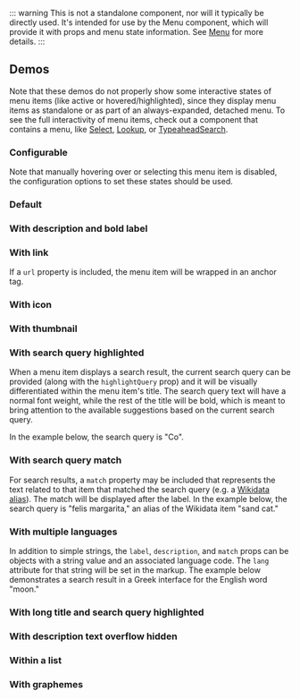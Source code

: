 <script setup>
import { CdxMenuItem } from '@wikimedia/codex';
import MenuItemDefault from './../../component-demos/menu-item/examples/MenuItemDefault.vue';
import MenuItemWithDescription from './../../component-demos/menu-item/examples/MenuItemWithDescription.vue';
import MenuItemWithUrl from './../../component-demos/menu-item/examples/MenuItemWithUrl.vue';
import MenuItemWithThumbnail from './../../component-demos/menu-item/examples/MenuItemWithThumbnail.vue';
import MenuItemWithIcon from './../../component-demos/menu-item/examples/MenuItemWithIcon.vue';
import MenuItemHighlightQuery from './../../component-demos/menu-item/examples/MenuItemHighlightQuery.vue';
import MenuItemWithMatch from './../../component-demos/menu-item/examples/MenuItemWithMatch.vue';
import MenuItemMultipleLangs from './../../component-demos/menu-item/examples/MenuItemMultipleLangs.vue';
import MenuItemLongText from './../../component-demos/menu-item/examples/MenuItemLongText.vue';
import MenuItemHideOverflow from './../../component-demos/menu-item/examples/MenuItemHideOverflow.vue';
import MenuItems from './../../component-demos/menu-item/examples/MenuItems.vue';
import MenuItemsGraphemes from './../../component-demos/menu-item/examples/MenuItemsGraphemes.vue';

const controlsConfig = [
	{
		name: 'disabled',
		type: 'boolean'
	},
	{
		name: 'selected',
		type: 'boolean'
	},
	{
		name: 'active',
		type: 'boolean'
	},
	{
		name: 'highlighted',
		type: 'boolean'
	},
	{
		name: 'label',
		type: 'text',
		initial: 'Item label'
	},
	{
		name: 'match',
		type: 'text'
	},
	{
		name: 'icon',
		type: 'icon',
		initial: 'cdxIconGlobe'
	},
	{
		name: 'description',
		type: 'text',
		initial: 'Description text'
	},
	{
		name: 'searchQuery',
		type: 'text'
	},
	{
		name: 'boldLabel',
		type: 'boolean'
	},
	{
		name: 'hideDescriptionOverflow',
		type: 'boolean'
	}
];
</script>

::: warning
This is not a standalone component, nor will it typically be directly used. It's intended for use
by the Menu component, which will provide it with props and menu state information. See
[Menu](./menu) for more details.
:::

## Demos

Note that these demos do not properly show some interactive states of menu items (like active or
hovered/highlighted), since they display menu items as standalone or as part of an always-expanded,
detached menu. To see the full interactivity of menu items, check out a component that contains a
menu, like [Select](./select), [Lookup](./lookup), or [TypeaheadSearch](./typeahead-search).

### Configurable

Note that manually hovering over or selecting this menu item is disabled, the configuration options
to set these states should be used.

<cdx-demo-wrapper :controls-config="controlsConfig" :show-generated-code="true">
<template v-slot:demo="{ propValues }">
<cdx-menu-item v-bind="propValues" id="cdx-demo-menu-item-configurable" value=""></cdx-menu-item>
</template>
</cdx-demo-wrapper>

### Default

<cdx-demo-wrapper>
<template v-slot:demo>
<MenuItemDefault />
</template>
<template v-slot:code>

<<< @/../component-demos/menu-item/examples/MenuItemDefault.vue

</template>
</cdx-demo-wrapper>

### With description and bold label

<cdx-demo-wrapper>
<template v-slot:demo>
<MenuItemWithDescription />
</template>
<template v-slot:code>

<<< @/../component-demos/menu-item/examples/MenuItemWithDescription.vue

</template>
</cdx-demo-wrapper>

### With link

If a `url` property is included, the menu item will be wrapped in an anchor tag.

<cdx-demo-wrapper>
<template v-slot:demo>
<MenuItemWithUrl />
</template>
<template v-slot:code>

<<< @/../component-demos/menu-item/examples/MenuItemWithUrl.vue

</template>
</cdx-demo-wrapper>

### With icon

<cdx-demo-wrapper>
<template v-slot:demo>
<MenuItemWithIcon />
</template>
<template v-slot:code>

<<< @/../component-demos/menu-item/examples/MenuItemWithIcon.vue

</template>
</cdx-demo-wrapper>

### With thumbnail

<cdx-demo-wrapper>
<template v-slot:demo>
<MenuItemWithThumbnail />
</template>
<template v-slot:code>

<<< @/../component-demos/menu-item/examples/MenuItemWithThumbnail.vue

</template>
</cdx-demo-wrapper>

### With search query highlighted

When a menu item displays a search result, the current search query can be provided (along with the
`highlightQuery` prop) and it will be visually differentiated within the menu item's title. The
search query text will have a normal font weight, while the rest of the title will be bold,
which is meant to bring attention to the available suggestions based on the current search query.

In the example below, the search query is "Co".

<cdx-demo-wrapper>
<template v-slot:demo>
<MenuItemHighlightQuery />
</template>
<template v-slot:code>

<<< @/../component-demos/menu-item/examples/MenuItemHighlightQuery.vue

</template>
</cdx-demo-wrapper>

### With search query match

For search results, a `match` property may be included that represents the text related to that item
that matched the search query (e.g. a [Wikidata alias](https://www.wikidata.org/wiki/Help:Aliases)).
The match will be displayed after the label. In the example below, the search query is "felis
margarita," an alias of the Wikidata item "sand cat."

<cdx-demo-wrapper>
<template v-slot:demo>
<MenuItemWithMatch />
</template>
<template v-slot:code>

<<< @/../component-demos/menu-item/examples/MenuItemWithMatch.vue

</template>
</cdx-demo-wrapper>

### With multiple languages

In addition to simple strings, the `label`, `description`, and `match` props can be objects with
a string value and an associated language code. The `lang` attribute for that string will be set in
the markup. The example below demonstrates a search result in a Greek interface for the English word
"moon."

<cdx-demo-wrapper>
<template v-slot:demo>
<MenuItemMultipleLangs />
</template>
<template v-slot:code>

<<< @/../component-demos/menu-item/examples/MenuItemMultipleLangs.vue

</template>
</cdx-demo-wrapper>

### With long title and search query highlighted

<cdx-demo-wrapper>
<template v-slot:demo>
<MenuItemLongText />
</template>
<template v-slot:code>

<<< @/../component-demos/menu-item/examples/MenuItemLongText.vue

</template>
</cdx-demo-wrapper>

### With description text overflow hidden

<cdx-demo-wrapper>
<template v-slot:demo>
<MenuItemHideOverflow />
</template>
<template v-slot:code>

<<< @/../component-demos/menu-item/examples/MenuItemHideOverflow.vue

</template>
</cdx-demo-wrapper>

### Within a list

<cdx-demo-wrapper>
<template v-slot:demo>
<MenuItems />
</template>
<template v-slot:code>

<<< @/../component-demos/menu-item/examples/MenuItems.vue

</template>
</cdx-demo-wrapper>

### With graphemes

<cdx-demo-wrapper>
<template v-slot:demo>
<MenuItemsGraphemes />
</template>
<template v-slot:code>

<<< @/../component-demos/menu-item/examples/MenuItemsGraphemes.vue

</template>
</cdx-demo-wrapper>

<style lang="less" scoped>
// Menus in this demo aren't absolutely positioned relative to something else.
// Target .cdx-demo-wrapper__demo-pane instead of .cdx-demo-wrapper to avoid also applying this
// rule to the menu in the icon picker in the wrapper's controls
.cdx-demo-wrapper :deep( .cdx-demo-wrapper__demo-pane ul ) {
	position: static;
	box-shadow: none;
}

// Disable manual hover/select/etc. for the configurable demo
#cdx-demo-menu-item-configurable {
	pointer-events: none;
}
</style>
